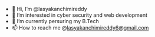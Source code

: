 - 👋 Hi, I’m @lasyakanchimireddy
- 👀 I’m interested in cyber security and web development 
- 🌱 I’m currently persuring my B.Tech
- 📫 How to reach me @lasyakanchimireddy6@gmail.com



<!---
lasyahari6/lasyahari6 is a ✨ special ✨ repository because its `README.md` (this file) appears on your GitHub profile.
You can click the Preview link to take a look at your changes.
--->
